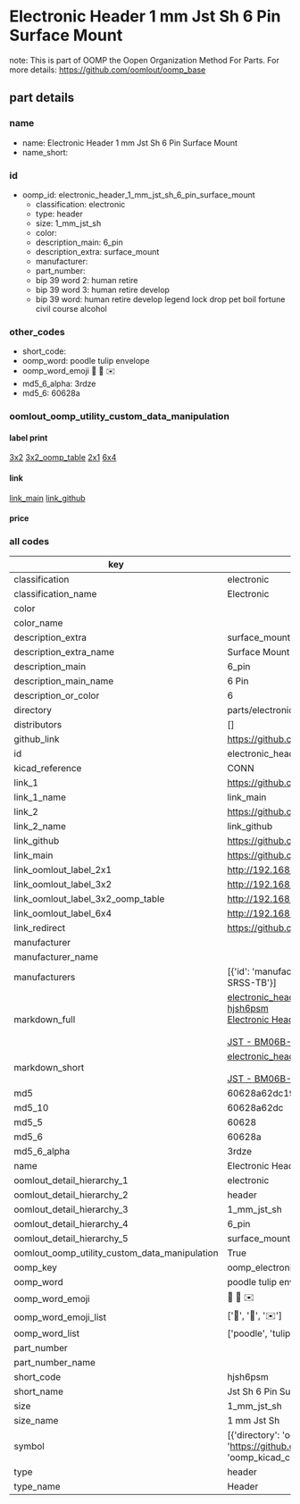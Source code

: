 # Electronic Header 1 mm Jst Sh 6 Pin Surface Mount  

note: This is part of OOMP the Oopen Organization Method For Parts. For more details: https://github.com/oomlout/oomp_base

##  part details
  







### name
* name: Electronic Header 1 mm Jst Sh 6 Pin Surface Mount
* name_short: 
### id
* oomp_id: electronic_header_1_mm_jst_sh_6_pin_surface_mount
  * classification: electronic
  * type: header
  * size: 1_mm_jst_sh
  * color: 
  * description_main: 6_pin
  * description_extra: surface_mount
  * manufacturer: 
  * part_number: 
  * bip 39 word 2: human retire
  * bip 39 word 3: human retire develop
  * bip 39 word: human retire develop legend lock drop pet boil fortune civil course alcohol

### other_codes
* short_code: 
* oomp_word: poodle tulip envelope
* oomp_word_emoji :poodle: :tulip: :envelope:
* md5_6_alpha: 3rdze
* md5_6: 60628a






### oomlout_oomp_utility_custom_data_manipulation
#### label print
[3x2](http://192.168.1.245:1112/?label=oomp%203rdze)
[3x2_oomp_table](http://192.168.1.108:1112/?label=oomp%203rdze)
[2x1](http://192.168.1.242:1112/?label=oomp%203rdze)
[6x4](http://192.168.1.55:1112/?label=oomp%203rdze)    

#### link

[link_main](https://github.com/oomlout/oomlout_oomp_version_1_messy/tree/main/parts/electronic_header_1_mm_jst_sh_6_pin_surface_mount) [link_github](https://github.com/oomlout/oomlout_oomp_version_1_messy/tree/main/parts/electronic_header_1_mm_jst_sh_6_pin_surface_mount)                             

#### price







### all codes 
| key | value |  
| --- | --- |  
| classification | electronic |  
| classification_name | Electronic |  
| color |  |  
| color_name |  |  
| description_extra | surface_mount |  
| description_extra_name | Surface Mount |  
| description_main | 6_pin |  
| description_main_name | 6 Pin |  
| description_or_color | 6 |  
| directory | parts/electronic_header_1_mm_jst_sh_6_pin_surface_mount |  
| distributors | [] |  
| github_link | https://github.com/oomlout/oomlout_oomp_part_src/tree/main/parts/electronic_header_1_mm_jst_sh_6_pin_surface_mount |  
| id | electronic_header_1_mm_jst_sh_6_pin_surface_mount |  
| kicad_reference | CONN |  
| link_1 | https://github.com/oomlout/oomlout_oomp_version_1_messy/tree/main/parts/electronic_header_1_mm_jst_sh_6_pin_surface_mount |  
| link_1_name | link_main |  
| link_2 | https://github.com/oomlout/oomlout_oomp_version_1_messy/tree/main/parts/electronic_header_1_mm_jst_sh_6_pin_surface_mount |  
| link_2_name | link_github |  
| link_github | https://github.com/oomlout/oomlout_oomp_version_1_messy/tree/main/parts/electronic_header_1_mm_jst_sh_6_pin_surface_mount |  
| link_main | https://github.com/oomlout/oomlout_oomp_version_1_messy/tree/main/parts/electronic_header_1_mm_jst_sh_6_pin_surface_mount |  
| link_oomlout_label_2x1 | http://192.168.1.242:1112/?label=oomp%203rdze |  
| link_oomlout_label_3x2 | http://192.168.1.245:1112/?label=oomp%203rdze |  
| link_oomlout_label_3x2_oomp_table | http://192.168.1.108:1112/?label=oomp%203rdze |  
| link_oomlout_label_6x4 | http://192.168.1.55:1112/?label=oomp%203rdze |  
| link_redirect | https://github.com/oomlout/oomlout_oomp_version_1_messy/tree/main/parts/electronic_header_1_mm_jst_sh_6_pin_surface_mount |  
| manufacturer |  |  
| manufacturer_name |  |  
| manufacturers | [{'id': 'manufacturer_jst', 'link': 'https://www.jst-mfg.com/product/index.php?series=231', 'name': 'JST', 'part_number': 'BM06B-SRSS-TB'}] |  
| markdown_full | [electronic_header_1_mm_jst_sh_6_pin_surface_mount](none)<br>[hjsh6psm](none)<br>[Electronic Header 1 Mm Jst Sh 6 Pin Surface Mount](none)<br><br>[JST - BM06B-SRSS-TB](https://www.jst-mfg.com/product/index.php?series=231) [(L)  ](https://www.lcsc.com/search?q=BM06B-SRSS-TB)[(D)  ](https://www.digikey.com/en/products?keywords=BM06B-SRSS-TB)[(M)  ](https://www.mouser.com/Search/Refine?Keyword=BM06B-SRSS-TB)[(N)  ](https://www.newark.com/search?st=BM06B-SRSS-TB)[(SZ)  ](https://so.szlcsc.com/global.html?k=BM06B-SRSS-TB)<br> |  
| markdown_short | [electronic_header_1_mm_jst_sh_6_pin_surface_mount](none)<br><br>[JST - BM06B-SRSS-TB](https://www.jst-mfg.com/product/index.php?series=231) |  
| md5 | 60628a62dc19146d0dc1b7f8792dfb76 |  
| md5_10 | 60628a62dc |  
| md5_5 | 60628 |  
| md5_6 | 60628a |  
| md5_6_alpha | 3rdze |  
| name | Electronic Header 1 mm Jst Sh 6 Pin Surface Mount |  
| oomlout_detail_hierarchy_1 | electronic |  
| oomlout_detail_hierarchy_2 | header |  
| oomlout_detail_hierarchy_3 | 1_mm_jst_sh |  
| oomlout_detail_hierarchy_4 | 6_pin |  
| oomlout_detail_hierarchy_5 | surface_mount |  
| oomlout_oomp_utility_custom_data_manipulation | True |  
| oomp_key | oomp_electronic_header_1_mm_jst_sh_6_pin_surface_mount |  
| oomp_word | poodle tulip envelope |  
| oomp_word_emoji | :poodle: :tulip: :envelope: |  
| oomp_word_emoji_list | [':poodle:', ':tulip:', ':envelope:'] |  
| oomp_word_list | ['poodle', 'tulip', 'envelope'] |  
| part_number |  |  
| part_number_name |  |  
| short_code | hjsh6psm |  
| short_name | Jst Sh 6 Pin Surface Mount Header 1 Mm Pitch |  
| size | 1_mm_jst_sh |  
| size_name | 1 mm Jst Sh |  
| symbol | [{'directory': 'oomlout_oomp_symbol_bot/symbols/kicad_connector_conn_01x06_pin//working/working.kicad_sym', 'index': 0, 'link': 'https://github.com/oomlout/oomlout_oomp_symbol_bot/tree/main/symbols/kicad_connector_conn_01x06_pin', 'oomp_key': 'oomp_kicad_connector_conn_01x06_pin'}] |  
| type | header |  
| type_name | Header |  
